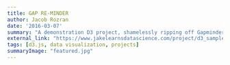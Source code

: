 ```yaml
---
title: GAP RE-MINDER
author: Jacob Rozran
date: '2016-03-07'
summary: "A demonstration D3 project, shamelessly ripping off Gapminder."
external_link: "https://www.jakelearnsdatascience.com/project/d3_sample_open_data_day_dc/"
tags: [d3.js, data visualization, projects]
summaryImage: "featured.jpg"
---
```

